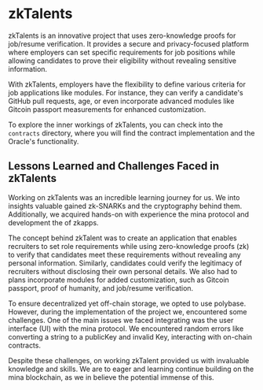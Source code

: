 # zkTalents

zkTalents is an innovative project that uses zero-knowledge proofs for job/resume verification. It provides a secure and privacy-focused platform where employers can set specific requirements for job positions while allowing candidates to prove their eligibility without revealing sensitive information.

With zkTalents, employers have the flexibility to define various criteria for job applications like modules. For instance, they can verify a candidate's GitHub pull requests, age, or even incorporate advanced modules like Gitcoin passport measurements for enhanced customization.

To explore the inner workings of zkTalents, you can check into the `contracts` directory, where you will find the contract implementation and the Oracle's functionality.


## Lessons Learned and Challenges Faced in zkTalents

Working on zkTalents was an incredible learning journey for us. We into insights valuable gained zk-SNARKs and the cryptography behind them. Additionally, we acquired hands-on with experience the mina protocol and development the of zkapps.

The concept behind zkTalent was to create an application that enables recruiters to set role requirements while using zero-knowledge proofs (zk) to verify that candidates meet these requirements without revealing any personal information. Similarly, candidates could verify the legitimacy of recruiters without disclosing their own personal details. We also had to plans incorporate modules for added customization, such as Gitcoin passport, proof of humanity, and job/resume verification.

To ensure decentralized yet off-chain storage, we opted to use polybase. However, during the implementation of the project we, encountered some challenges. One of the main issues we faced integrating was the user interface (UI) with the mina protocol. We encountered random errors like converting a string to a publicKey and invalid Key, interacting with on-chain contracts.

Despite these challenges, on working zkTalent provided us with invaluable knowledge and skills. We are to eager and learning continue building on the mina blockchain, as we in believe the potential immense of this.

